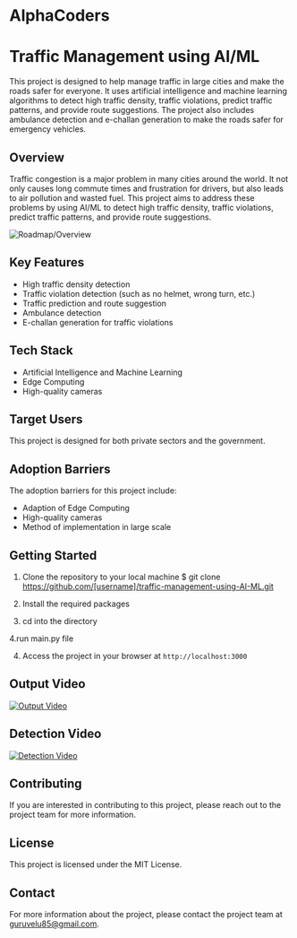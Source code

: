 # AlphaCoders
# Traffic Management using AI/ML

This project is designed to help manage traffic in large cities and make the roads safer for everyone. It uses artificial intelligence and machine learning algorithms to detect high traffic density, traffic violations, predict traffic patterns, and provide route suggestions. The project also includes ambulance detection and e-challan generation to make the roads safer for emergency vehicles.

## Overview

Traffic congestion is a major problem in many cities around the world. It not only causes long commute times and frustration for drivers, but also leads to air pollution and wasted fuel. This project aims to address these problems by using AI/ML to detect high traffic density, traffic violations, predict traffic patterns, and provide route suggestions.

![Roadmap/Overview](https://github.com/Gururagavendra/AlphaCoders/blob/main/media/Block%20Diagram.pngg)

## Key Features

- High traffic density detection
- Traffic violation detection (such as no helmet, wrong turn, etc.)
- Traffic prediction and route suggestion
- Ambulance detection
- E-challan generation for traffic violations

## Tech Stack

- Artificial Intelligence and Machine Learning
- Edge Computing
- High-quality cameras

## Target Users

This project is designed for both private sectors and the government.

## Adoption Barriers

The adoption barriers for this project include:

- Adaption of Edge Computing
- High-quality cameras
- Method of implementation in large scale

## Getting Started

1. Clone the repository to your local machine
$ git clone https://github.com/[username]/traffic-management-using-AI-ML.git

2. Install the required packages

3. cd into the directory

4.run main.py file


4. Access the project in your browser at `http://localhost:3000`

## Output Video

[![Output Video](https://img.youtube.com/vi/XXX/0.jpg)](https://www.youtube.com/watch?v=XXX)

## Detection Video

[![Detection Video](https://img.youtube.com/vi/XXX/0.jpg)](https://www.youtube.com/watch?v=XXX)

## Contributing

If you are interested in contributing to this project, please reach out to the project team for more information.

## License

This project is licensed under the MIT License.

## Contact

For more information about the project, please contact the project team at guruvelu85@gmail.com.
